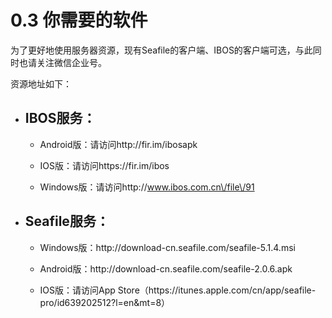 # 0.3 你需要的软件

为了更好地使用服务器资源，现有Seafile的客户端、IBOS的客户端可选，与此同时也请关注微信企业号。

资源地址如下：

* ## IBOS服务：

  * Android版：请访问http:\/\/fir.im\/ibosapk

  * IOS版：请访问https:\/\/fir.im\/ibos

  * Windows版：请访问http:\/\/www.ibos.com.cn\/file\/91


* ## Seafile服务：

  * Windows版：http:\/\/download-cn.seafile.com\/seafile-5.1.4.msi

  * Android版：http:\/\/download-cn.seafile.com\/seafile-2.0.6.apk

  * IOS版：请访问App Store（https:\/\/itunes.apple.com\/cn\/app\/seafile-pro\/id639202512?l=en&mt=8）



